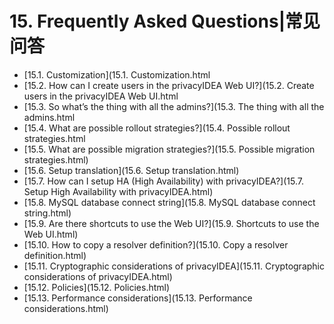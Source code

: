 # 15. Frequently Asked Questions|常见问答

* [15.1. Customization](15.1. Customization.html
* [15.2. How can I create users in the privacyIDEA Web UI?](15.2. Create users in the privacyIDEA Web UI.html
* [15.3. So what’s the thing with all the admins?](15.3. The thing with all the admins.html
* [15.4. What are possible rollout strategies?](15.4. Possible rollout strategies.html
* [15.5. What are possible migration strategies?](15.5. Possible migration strategies.html)
* [15.6. Setup translation](15.6. Setup translation.html)
* [15.7. How can I setup HA (High Availability) with privacyIDEA?](15.7. Setup High Availability with privacyIDEA.html)
* [15.8. MySQL database connect string](15.8. MySQL database connect string.html)
* [15.9. Are there shortcuts to use the Web UI?](15.9. Shortcuts to use the Web UI.html)
* [15.10. How to copy a resolver definition?](15.10. Copy a resolver definition.html)
* [15.11. Cryptographic considerations of privacyIDEA](15.11. Cryptographic considerations of privacyIDEA.html)
* [15.12. Policies](15.12. Policies.html)
* [15.13. Performance considerations](15.13. Performance considerations.html)